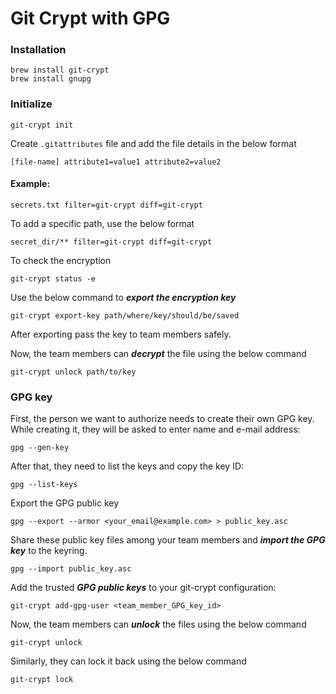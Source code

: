 # Git Crypt with GPG


### Installation

```
brew install git-crypt
brew install gnupg
```


### Initialize

```
git-crypt init
```

Create ```.gitattributes``` file and add the file details in the below format

```
[file-name] attribute1=value1 attribute2=value2
```

#### Example:
 
``` 
secrets.txt filter=git-crypt diff=git-crypt
```

To add a specific path, use the below format

```
secret_dir/** filter=git-crypt diff=git-crypt
```

To check the encryption

```
git-crypt status -e
```


Use the below command to ***export the encryption key***

```
git-crypt export-key path/where/key/should/be/saved
```

After exporting pass the key to team members safely.

Now, the team members can ***decrypt*** the file using the below command

```
git-crypt unlock path/to/key
```


### GPG key

First, the person we want to authorize needs to create their own GPG key. While creating it, they will be asked to enter name and e-mail address:

```
gpg --gen-key
```

After that, they need to list the keys and copy the key ID:

```
gpg --list-keys
```

Export the GPG public key

```
gpg --export --armor <your_email@example.com> > public_key.asc

```

Share these public key files among your team members and ***import the GPG key*** to the keyring.

```
gpg --import public_key.asc
```

Add the trusted ***GPG public keys*** to your git-crypt configuration:

```
git-crypt add-gpg-user <team_member_GPG_key_id>
```

Now, the team members can ***unlock*** the files using the below command

```
git-crypt unlock
```

Similarly, they can lock it back using the below command

```
git-crypt lock
```
